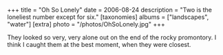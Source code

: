 +++
title = "Oh So Lonely"
date = 2006-08-24
description = "Two is the loneliest number except for six."
[taxonomies]
albums = ["landscapes", "water"]
[extra]
photo = "/photos/OhSoLonely.jpg"
+++

They looked so very, very alone out on the end of the rocky promontory. I think I caught them at the best moment, when they were closest.
